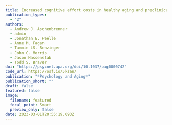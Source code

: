 ```yaml
---
title: Increased cognitive effort costs in healthy aging and preclinical Alzheimer’s Disease
publication_types:
  - "2"
authors:
  - Andrew J. Aschenbrenner
  - admin
  - Jonathan E. Peelle
  - Anne M. Fagan
  - Tammie LS. Benzinger
  - John C. Morris
  - Jason Hassenstab
  - Todd S. Braver
doi: "https://psycnet.apa.org/doi/10.1037/pag0000742"
code_url: https://osf.io/5kzan/
publication: "*Psychology and Aging*"
publication_short: ""
draft: false
featured: false
image:
  filename: featured
  focal_point: Smart
  preview_only: false
date: 2023-03-01T20:55:19.093Z
---
```

